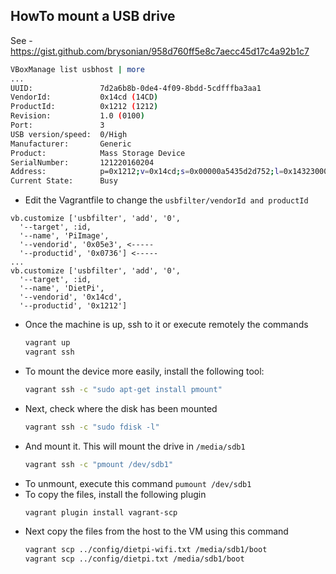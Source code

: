 ## HowTo mount a USB drive

See - https://gist.github.com/brysonian/958d760ff5e8c7aecc45d17c4a92b1c7

```bash
VBoxManage list usbhost | more
...
UUID:               7d2a6b8b-0de4-4f09-8bdd-5cdfffba3aa1
VendorId:           0x14cd (14CD)
ProductId:          0x1212 (1212)
Revision:           1.0 (0100)
Port:               3
USB version/speed:  0/High
Manufacturer:       Generic
Product:            Mass Storage Device
SerialNumber:       121220160204
Address:            p=0x1212;v=0x14cd;s=0x00000a5435d2d752;l=0x14323000
Current State:      Busy
```

- Edit the Vagrantfile to change the `usbfilter/vendorId and productId` 
```
vb.customize ['usbfilter', 'add', '0',
  '--target', :id,
  '--name', 'PiImage',
  '--vendorid', '0x05e3', <-----
  '--productid', '0x0736'] <-----
...
vb.customize ['usbfilter', 'add', '0',
  '--target', :id,
  '--name', 'DietPi',
  '--vendorid', '0x14cd',
  '--productid', '0x1212']      
```
- Once the machine is up, ssh to it or execute remotely the commands
  ```bash
  vagrant up
  vagrant ssh 
  ```
- To mount the device more easily, install the following tool:
  ```bash
  vagrant ssh -c "sudo apt-get install pmount"
  ```
- Next, check where the disk has been mounted
  ```bash
  vagrant ssh -c "sudo fdisk -l"
  ```
- And mount it. This will mount the drive in `/media/sdb1`
  ```bash
  vagrant ssh -c "pmount /dev/sdb1"
  ```
- To unmount, execute this command `pumount /dev/sdb1`
- To copy the files, install the following plugin
  ```bash
  vagrant plugin install vagrant-scp
  ```
- Next copy the files from the host to the VM using this command
  ```bash
  vagrant scp ../config/dietpi-wifi.txt /media/sdb1/boot
  vagrant scp ../config/dietpi.txt /media/sdb1/boot
  ```